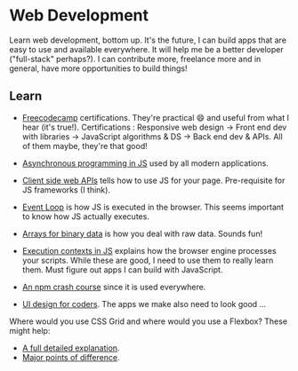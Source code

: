 # Web Development
Learn web development, bottom up.
It's the future, I can build apps that are easy to use and available everywhere.
It will help me be a better developer ("full-stack" perhaps?).
I can contribute more, freelance more and in general, have more opportunities to build things!

## Learn
* [Freecodecamp](https://www.freecodecamp.org/) certifications. They're practical 😄 and useful from what I hear (it's true!).
Certifications : Responsive web design -> Front end dev with libraries
-> JavaScript algorithms & DS -> Back end dev & APIs. All of them maybe, they're that good!

* [Asynchronous programming in JS](https://developer.mozilla.org/en-US/docs/Learn/JavaScript/Asynchronous/Concepts) 
used by all modern applications.
* [Client side web APIs](https://developer.mozilla.org/en-US/docs/Learn/JavaScript/Client-side_web_APIs) 
tells how to use JS for your page. Pre-requisite for JS frameworks (I think).
* [Event Loop](https://developer.mozilla.org/en-US/docs/Web/JavaScript/EventLoop) 
is how JS is executed in the browser. This seems important to know how JS actually executes.
* [Arrays for binary data](https://developer.mozilla.org/en-US/docs/Web/JavaScript/Typed_arrays) 
is how you deal with raw data. Sounds fun!  
* [Execution contexts in JS](https://www.freecodecamp.org/news/execution-context-how-javascript-works-behind-the-scenes) 
explains how the browser engine processes your scripts.
While these are good, I need to use them to really learn them. Must figure out apps I can build with JavaScript.
* [An npm crash course](https://www.youtube.com/watch?v=jHDhaSSKmB0) since it is used everywhere.
* [UI design for coders](https://www.youtube.com/watch?v=0JCUH5daCCE). The apps we make also need to look good ...

Where would you use CSS Grid and where would you use a Flexbox? These might help:
* [A full detailed explanation](https://ishadeed.com/article/grid-layout-flexbox-components/).
* [Major points of difference](https://css-tricks.com/quick-whats-the-difference-between-flexbox-and-grid/).